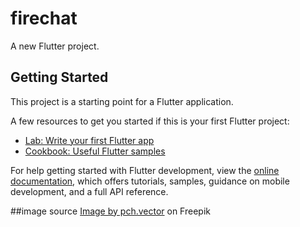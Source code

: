 # firechat

A new Flutter project.

## Getting Started

This project is a starting point for a Flutter application.

A few resources to get you started if this is your first Flutter project:

- [Lab: Write your first Flutter app](https://docs.flutter.dev/get-started/codelab)
- [Cookbook: Useful Flutter samples](https://docs.flutter.dev/cookbook)

For help getting started with Flutter development, view the
[online documentation](https://docs.flutter.dev/), which offers tutorials,
samples, guidance on mobile development, and a full API reference.

##image source
<a href="https://www.freepik.com/free-vector/colorful-speech-bubbles-set_9174469.htm#query=chat&position=2&from_view=search&track=sph">Image by pch.vector</a> on Freepik